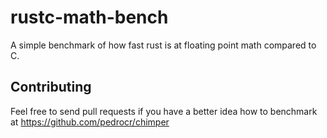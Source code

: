 # rustc-math-bench

A simple benchmark of how fast rust is at floating point math compared to C.

Contributing
------------

Feel free to send pull requests if you have a better idea how to benchmark at https://github.com/pedrocr/chimper
